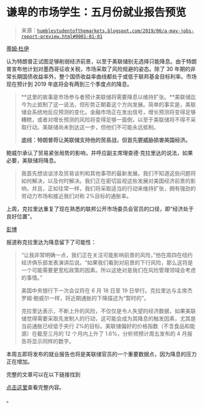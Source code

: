 <!--yml

类别：未分类

日期：2024-05-18 02:29:10

-->

# 谦卑的市场学生：五月份就业报告预览

> 来源：[`humblestudentofthemarkets.blogspot.com/2019/06/a-may-jobs-report-preview.html#0001-01-01`](https://humblestudentofthemarkets.blogspot.com/2019/06/a-may-jobs-report-preview.html#0001-01-01)

[蒂姆·杜伊](https://blogs.uoregon.edu/timduyfedwatch/2019/05/31/trade-wars-heats-up-with-new-assault-on-mexico/)

认为特朗普正试图足够削弱经济前景，以至于美联储别无选择只能降息。由于特朗普宣布他计划对墨西哥征收关税，市场采取了风险规避的姿态。除了 30 年期的非常长期国债收益率外，整个国债收益率曲线都处于或低于联邦基金目标利率。市场现在预计到 2019 年底将会有两到三个季度点的降息。

> **这里的故事是市场参与者预计美联储将需要降息以维持扩张。**美联储迄今为止抵制了这一说法，但形势正朝着这个方向发展。简单的事实是，美联储会系统地反应预测的变化。金融市场正在发出信号，增长预测将变得足够糟糕，或者对增长预测的风险将变得足够一面倒，以至于美联储将不得不采取行动。美联储尚未到达这一步，但他们不可能永远抵制。
> 
> **底线：特朗普将让美联储支持他的贸易战，但首先要威胁损害美国经济。**

鲍威尔承认了贸易紧张局势的影响，并呼应副主席理查德·克拉里达的说法，如果必要，美联储将降息。

> 我首先想谈谈涉及贸易谈判和其他事项的最新发展。我们不知道这些问题将如何解决，以及何时解决。我们正在密切监视这些发展对美国经济前景的影响，并且，正如往常一样，我们将采取适当的行动来维持扩张，拥有强劲的劳动力市场和接近我们对称 2%目标的通胀率。

上周，克拉里达重复了现在熟悉的联邦公开市场委员会官员的口径，即“经济处于良好位置”。

[彭博](https://www.bloomberg.com/news/articles/2019-05-30/clarida-says-fed-policy-appropriate-while-bank-s-watching-risks)

报道称克拉里达为降息留下了可能性：

> “让我非常明确一点，我们正在关注可能影响前景的风险，”他在周四在纽约经济俱乐部发表演讲后说。“如果我们看到对前景的下行风险，那么这将是一个可能需要更宽松政策的因素。所以这绝对是我们在风险管理领域会考虑的事情。”
> 
> 美国中央银行下一次会议将在 6 月 18 日至 19 日举行。克拉里达与主席杰罗姆·鲍威尔一样，将近期通胀的下降描述为“暂时的”。
> 
> 克拉里达表示，不断上升的风险，不仅仅是令人失望的经济数据，如果美联储觉得需要采取先发制人的行动，这可能会成为其降息的触发因素，尤其是当前通胀已经低于央行 2%的目标。美联储偏好的价格指数（不含食品和能源）在截至三月的 12 个月内上升了 1.6%，分析师预计周五发布的 4 月报告将显示同样的数字。

本周五即将发布的就业报告也将是美联储官员的一个重要数据点，因为降息的压力正在增加。

完整的文章可以在以下链接找到

[点击这里](https://humblestudentofthemarkets.com/2019/06/04/a-may-jobs-report-preview/)查看完整内容。

。
